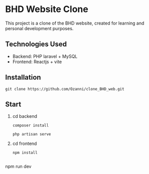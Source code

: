 # BHD Website Clone

This project is a clone of the BHD website, created for learning and personal development purposes.

## Technologies Used

- Backend: PHP laravel + MySQL
- Frontend: Reactjs + vite

## Installation
```
git clone https://github.com/Ozanni/clone_BHD_web.git
```

## Start
1. cd backend
   ```
   composer install
   ```
   ```
   php artisan serve
   ```
  
2. cd frontend
   ```
   npm install
```
```
npm run dev
```

